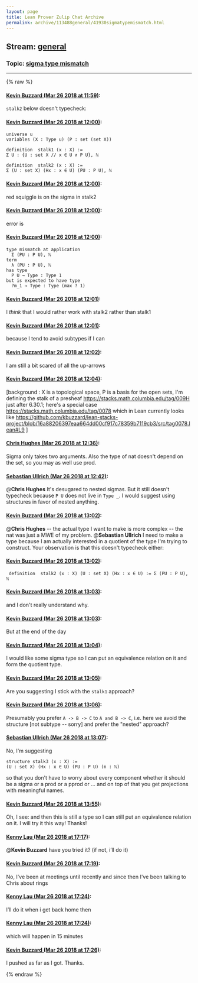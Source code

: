 ```yaml
---
layout: page
title: Lean Prover Zulip Chat Archive 
permalink: archive/113488general/41930sigmatypemismatch.html
---
```


## Stream: [general](index.html)
### Topic: [sigma type mismatch](41930sigmatypemismatch.html)

---


{% raw %}
#### [ Kevin Buzzard (Mar 26 2018 at 11:59)](https://leanprover.zulipchat.com/#narrow/stream/113488-general/topic/sigma%20type%20mismatch/near/124220067):
`stalk2` below doesn't typecheck:

#### [ Kevin Buzzard (Mar 26 2018 at 12:00)](https://leanprover.zulipchat.com/#narrow/stream/113488-general/topic/sigma%20type%20mismatch/near/124220112):
```
universe u
variables (X : Type u) (P : set (set X))

definition  stalk1 (x : X) :=
Σ U : {U : set X // x ∈ U ∧ P U}, ℕ

definition  stalk2 (x : X) :=
Σ (U : set X) (Hx : x ∈ U) (PU : P U), ℕ
```

#### [ Kevin Buzzard (Mar 26 2018 at 12:00)](https://leanprover.zulipchat.com/#narrow/stream/113488-general/topic/sigma%20type%20mismatch/near/124220122):
red squiggle is on the sigma in stalk2

#### [ Kevin Buzzard (Mar 26 2018 at 12:00)](https://leanprover.zulipchat.com/#narrow/stream/113488-general/topic/sigma%20type%20mismatch/near/124220123):
error is

#### [ Kevin Buzzard (Mar 26 2018 at 12:00)](https://leanprover.zulipchat.com/#narrow/stream/113488-general/topic/sigma%20type%20mismatch/near/124220124):
```
type mismatch at application
  Σ (PU : P U), ℕ
term
  λ (PU : P U), ℕ
has type
  P U → Type : Type 1
but is expected to have type
  ?m_1 → Type : Type (max ? 1) 
```

#### [ Kevin Buzzard (Mar 26 2018 at 12:01)](https://leanprover.zulipchat.com/#narrow/stream/113488-general/topic/sigma%20type%20mismatch/near/124220146):
I *think* that I would rather work with stalk2 rather than stalk1

#### [ Kevin Buzzard (Mar 26 2018 at 12:01)](https://leanprover.zulipchat.com/#narrow/stream/113488-general/topic/sigma%20type%20mismatch/near/124220163):
because I tend to avoid subtypes if I can

#### [ Kevin Buzzard (Mar 26 2018 at 12:02)](https://leanprover.zulipchat.com/#narrow/stream/113488-general/topic/sigma%20type%20mismatch/near/124220167):
I am still a bit scared of all the up-arrows

#### [ Kevin Buzzard (Mar 26 2018 at 12:04)](https://leanprover.zulipchat.com/#narrow/stream/113488-general/topic/sigma%20type%20mismatch/near/124220282):
[background : X is a topological space, P is a basis for the open sets, I'm defining the stalk of a presheaf https://stacks.math.columbia.edu/tag/009H just after 6.30.1; here's a special case https://stacks.math.columbia.edu/tag/0078 which in Lean currently looks like https://github.com/kbuzzard/lean-stacks-project/blob/16a88206397eaa664dd00cf917c78359b7119cb3/src/tag0078.lean#L9 ]

#### [ Chris Hughes (Mar 26 2018 at 12:36)](https://leanprover.zulipchat.com/#narrow/stream/113488-general/topic/sigma%20type%20mismatch/near/124221257):
Sigma only takes two arguments. Also the type of nat doesn't depend on the set, so you may as well use prod.

#### [ Sebastian Ullrich (Mar 26 2018 at 12:42)](https://leanprover.zulipchat.com/#narrow/stream/113488-general/topic/sigma%20type%20mismatch/near/124221456):
@**Chris Hughes** It's desugared to nested sigmas. But it still doesn't typecheck because `P U` does not live in `Type _`. I would suggest using structures in favor of nested anything.

#### [ Kevin Buzzard (Mar 26 2018 at 13:02)](https://leanprover.zulipchat.com/#narrow/stream/113488-general/topic/sigma%20type%20mismatch/near/124222122):
@**Chris Hughes**  -- the actual type I want to make is  more complex -- the nat was just a MWE of my problem. @**Sebastian Ullrich** I need to make a type because I am actually interested in a quotient of the type I'm trying to construct. Your observation is that this doesn't typecheck either:

#### [ Kevin Buzzard (Mar 26 2018 at 13:02)](https://leanprover.zulipchat.com/#narrow/stream/113488-general/topic/sigma%20type%20mismatch/near/124222127):
` definition  stalk2 (x : X) (U : set X) (Hx : x ∈ U) := Σ (PU : P U), ℕ`

#### [ Kevin Buzzard (Mar 26 2018 at 13:03)](https://leanprover.zulipchat.com/#narrow/stream/113488-general/topic/sigma%20type%20mismatch/near/124222139):
and I don't really understand why.

#### [ Kevin Buzzard (Mar 26 2018 at 13:03)](https://leanprover.zulipchat.com/#narrow/stream/113488-general/topic/sigma%20type%20mismatch/near/124222146):
But at the end of the day

#### [ Kevin Buzzard (Mar 26 2018 at 13:04)](https://leanprover.zulipchat.com/#narrow/stream/113488-general/topic/sigma%20type%20mismatch/near/124222187):
I would like some sigma type so I can put an equivalence relation on it and form the quotient type.

#### [ Kevin Buzzard (Mar 26 2018 at 13:05)](https://leanprover.zulipchat.com/#narrow/stream/113488-general/topic/sigma%20type%20mismatch/near/124222207):
Are you suggesting I stick with the `stalk1` approach?

#### [ Kevin Buzzard (Mar 26 2018 at 13:06)](https://leanprover.zulipchat.com/#narrow/stream/113488-general/topic/sigma%20type%20mismatch/near/124222271):
Presumably you prefer `A -> B -> C` to `A and B -> C`, i.e. here we avoid the structure [not subtype -- sorry] and prefer the "nested" approach?

#### [ Sebastian Ullrich (Mar 26 2018 at 13:07)](https://leanprover.zulipchat.com/#narrow/stream/113488-general/topic/sigma%20type%20mismatch/near/124222300):
No, I'm suggesting
```
structure stalk3 (x : X) :=
(U : set X) (Hx : x ∈ U) (PU : P U) (n : ℕ)
```
so that you don't have to worry about every component whether it should be a sigma or a prod or a pprod or ... and on top of that you get projections with meaningful names.

#### [ Kevin Buzzard (Mar 26 2018 at 13:55)](https://leanprover.zulipchat.com/#narrow/stream/113488-general/topic/sigma%20type%20mismatch/near/124223706):
Oh, I see: and then this is still a type so I can still put an equivalence relation on it. I will try it this way! Thanks!

#### [ Kenny Lau (Mar 26 2018 at 17:17)](https://leanprover.zulipchat.com/#narrow/stream/113488-general/topic/sigma%20type%20mismatch/near/124230980):
@**Kevin Buzzard** have you tried it? (if not, i’ll do it)

#### [ Kevin Buzzard (Mar 26 2018 at 17:19)](https://leanprover.zulipchat.com/#narrow/stream/113488-general/topic/sigma%20type%20mismatch/near/124231051):
No, I've been at meetings until recently and since then I've been talking to Chris about rings

#### [ Kenny Lau (Mar 26 2018 at 17:24)](https://leanprover.zulipchat.com/#narrow/stream/113488-general/topic/sigma%20type%20mismatch/near/124231262):
I’ll do it when i get back home then

#### [ Kenny Lau (Mar 26 2018 at 17:24)](https://leanprover.zulipchat.com/#narrow/stream/113488-general/topic/sigma%20type%20mismatch/near/124231264):
which will happen in 15 minutes

#### [ Kevin Buzzard (Mar 26 2018 at 17:26)](https://leanprover.zulipchat.com/#narrow/stream/113488-general/topic/sigma%20type%20mismatch/near/124231348):
I pushed as far as I got. Thanks.


{% endraw %}
